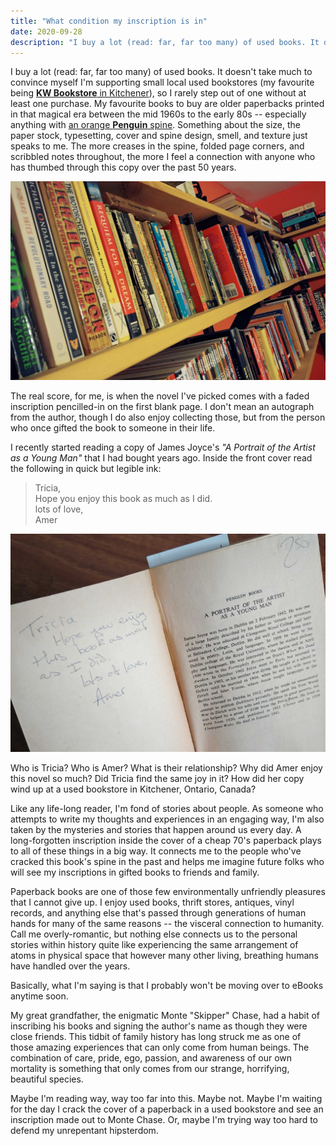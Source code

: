 ```yaml
---
title: "What condition my inscription is in"
date: 2020-09-28
description: "I buy a lot (read: far, far too many) of used books. It doesn't take much to convince myself I'm supporting small local used bookstores."
---
```


I buy a lot (read: far, far too many) of used books. It doesn't take much to convince myself I'm supporting small local used bookstores (my favourite being [**KW Bookstore** in Kitchener](https://www.facebook.com/kwbookstore/)), so I rarely step out of one without at least one purchase. My favourite books to buy are older paperbacks printed in that magical era between the mid 1960s to the early 80s -- especially anything with [an orange **Penguin** spine](https://www.penguinrandomhouse.ca/series/PNG/penguin-orange-collection). Something about the size, the paper stock, typesetting, cover and spine design, smell, and texture just speaks to me. The more creases in the spine, folded page corners, and scribbled notes throughout, the more I feel a connection with anyone who has thumbed through this copy over the past 50 years.  

![three wall-length shelves filled with paperback novels of assorted ages, wear, and sizes](./books-on-shelf.jpg "While it's nice to have books up on a shelf, I'll admit I'm well overdue for sorting.")

The real score, for me, is when the novel I've picked comes with a faded inscription pencilled-in on the first blank page. I don't mean an autograph from the author, though I do also enjoy collecting those, but from the person who once gifted the book to someone in their life. 

I recently started reading a copy of James Joyce's _"A Portrait of the Artist as a Young Man"_ that I had bought years ago. Inside the front cover read the following in quick but legible ink:

> Tricia, <br />
> Hope you enjoy this book as much as I did. <br />
> lots of love, <br />
> Amer

![paperback open to the inside of the front cover with the quoted inscription written inside](./inscription.jpg)

Who is Tricia? Who is Amer? What is their relationship? Why did Amer enjoy this novel so much? Did Tricia find the same joy in it? How did her copy wind up at a used bookstore in Kitchener, Ontario, Canada?

Like any life-long reader, I'm fond of stories about people. As someone who attempts to write my thoughts and experiences in an engaging way, I'm also taken by the mysteries and stories that happen around us every day. A long-forgotten inscription inside the cover of a cheap 70's paperback plays to all of these things in a big way. It connects me to the people who've cracked this book's spine in the past and helps me imagine future folks who will see my inscriptions in gifted books to friends and family. 

Paperback books are one of those few environmentally unfriendly pleasures that I cannot give up. I enjoy used books, thrift stores, antiques, vinyl records, and anything else that's passed through generations of human hands for many of the same reasons -- the visceral connection to humanity. Call me overly-romantic, but nothing else connects us to the personal stories within history quite like experiencing the same arrangement of atoms in physical space that however many other living, breathing humans have handled over the years. 

Basically, what I'm saying is that I probably won't be moving over to eBooks anytime soon.

My great grandfather, the enigmatic Monte "Skipper" Chase, had a habit of inscribing his books and signing the author's name as though they were close friends. This tidbit of family history has long struck me as one of those amazing experiences that can only come from human beings. The combination of care, pride, ego, passion, and awareness of our own mortality is something that only comes from our strange, horrifying, beautiful species. 

Maybe I'm reading way, way too far into this. Maybe not. Maybe I'm waiting for the day I crack the cover of a paperback in a used bookstore and see an inscription made out to Monte Chase. Or, maybe I'm trying way too hard to defend my unrepentant hipsterdom.
